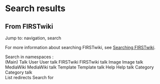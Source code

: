 # Search results

## From FIRSTwiki

Jump to: navigation, search

For more information about searching FIRSTwiki, see [Searching FIRSTwiki](FIRSTwiki:Searching "FIRSTwiki:Searching").

Search in namespaces :<br>
(Main) Talk User User talk FIRSTwiki FIRSTwiki talk Image Image talk MediaWiki MediaWiki talk Template Template talk Help Help talk Category Category talk<br>
List redirects Search for
